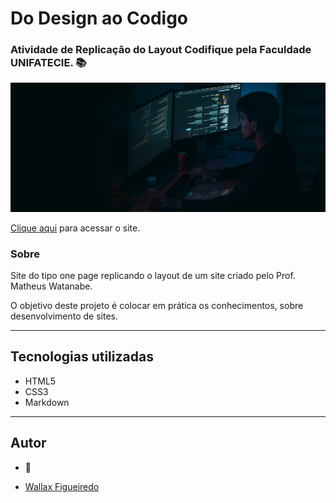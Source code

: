 # Do Design ao Codigo

### Atividade de Replicação do Layout Codifique pela Faculdade UNIFATECIE. 📚

![logo codifique](./Site-Aula-0/img/Background%20Hero.jpg)

[Clique aqui](https://WallCod.github.io/Layout-Codifique/) para acessar o site.

### Sobre

Site do tipo one page replicando o layout de um site criado pelo Prof. Matheus Watanabe.

O objetivo deste projeto é colocar em prática os conhecimentos, sobre desenvolvimento de sites.

---
## Tecnologias utilizadas
- HTML5
- CSS3
- Markdown

---
## Autor

- 🦁

- [Wallax Figueiredo](https://github.com/WallCod)




